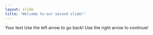 ```yaml
---
layout: slide
title: "Welcome to our second slide!"
---
```

Your text
Use the left arrow to go back!
Use the right arrow to continue!
